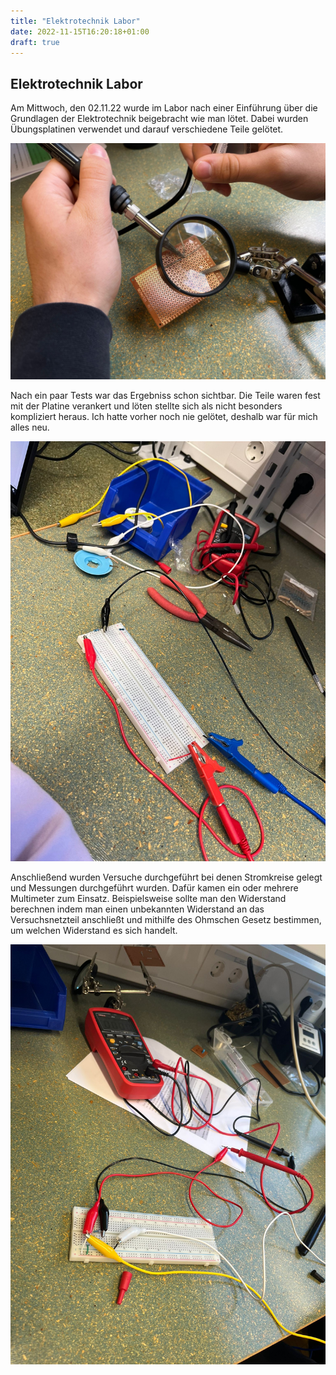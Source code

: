 ```yaml
---
title: "Elektrotechnik Labor"
date: 2022-11-15T16:20:18+01:00
draft: true
---
```


## Elektrotechnik Labor

Am Mittwoch, den 02.11.22 wurde im Labor nach einer Einführung über die Grundlagen der Elektrotechnik beigebracht wie man lötet. Dabei wurden Übungsplatinen verwendet und darauf verschiedene Teile gelötet. 

![Das erste mal löten](../img/IMG-20221102-WA0025.jpg)

Nach ein paar Tests war das Ergebniss schon sichtbar. Die Teile waren fest mit der Platine verankert und löten stellte sich als nicht besonders kompliziert heraus. Ich hatte vorher noch nie gelötet, deshalb war für mich alles neu. 

![Angelötetes Bauteil](../img/IMG-20221102-WA0020.jpg)

Anschließend wurden Versuche durchgeführt bei denen Stromkreise gelegt und Messungen durchgeführt wurden. Dafür kamen ein oder mehrere Multimeter zum Einsatz. Beispielsweise sollte man den Widerstand berechnen indem man einen unbekannten Widerstand an das Versuchsnetzteil anschließt und mithilfe des Ohmschen Gesetz bestimmen, um welchen Widerstand es sich handelt.

![ein Versuchsaufbau](../img/IMG-20221102-WA0022.jpg)